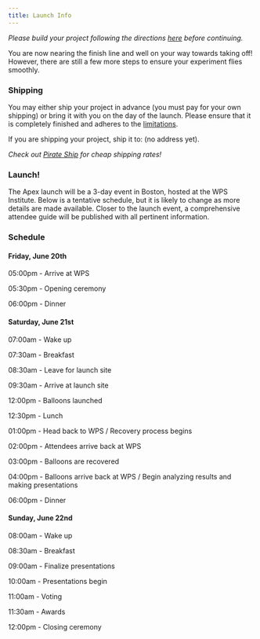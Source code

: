 ```yaml
---
title: Launch Info
---
```


_Please build your project following the directions [here](/resources/building)
before continuing._

You are now nearing the finish line and well on your way towards taking off!
However, there are still a few more steps to ensure your experiment flies
smoothly.

### Shipping

You may either ship your project in advance (you must pay for your own shipping)
or bring it with you on the day of the launch. Please ensure that it is
completely finished and adheres to the [limitations](/resources/limitations).

If you are shipping your project, ship it to: (no address yet).

_Check out [Pirate Ship](https://www.pirateship.com/) for cheap shipping rates!_

### Launch!

The Apex launch will be a 3-day event in Boston, hosted at the WPS Institute.
Below is a tentative schedule, but it is likely to change as more details are
made available. Closer to the launch event, a comprehensive attendee guide will
be published with all pertinent information.

### Schedule

#### Friday, June 20th

05:00pm - Arrive at WPS

05:30pm - Opening ceremony

06:00pm - Dinner

#### Saturday, June 21st

07:00am - Wake up

07:30am - Breakfast

08:30am - Leave for launch site

09:30am - Arrive at launch site

12:00pm - Balloons launched

12:30pm - Lunch

01:00pm - Head back to WPS / Recovery process begins

02:00pm - Attendees arrive back at WPS

03:00pm - Balloons are recovered

04:00pm - Balloons arrive back at WPS / Begin analyzing results and making
presentations

06:00pm - Dinner

#### Sunday, June 22nd

08:00am - Wake up

08:30am - Breakfast

09:00am - Finalize presentations

10:00am - Presentations begin

11:00am - Voting

11:30am - Awards

12:00pm - Closing ceremony
